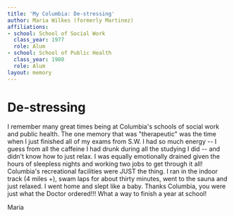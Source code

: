 ```yaml
---
title: 'My Columbia: De-stressing'
author: Maria Wilkes (formerly Martinez)
affiliations:
- school: School of Social Work
  class_year: 1977
  role: Alum
- school: School of Public Health
  class_year: 1980
  role: Alum
layout: memory
---
```


# De-stressing

I remember many great times being at Columbia's schools of social work and public health.  The one memory that was "therapeutic" was the time when I just finished all of my exams from S.W. I had so much energy -- I guess from all the caffeine I had drunk during all the studying I did -- and didn't know how to just relax.  I was equally emotionally drained given the hours of sleepless nights and working two jobs to get through it all!  Columbia's recreational facilities were JUST the thing.  I ran in the indoor track (4 miles +), swam laps for about thirty minutes, went to the sauna and just relaxed.  I went home and slept like a baby.  Thanks Columbia, you were just what the Doctor ordered!!!  What a way to finish a year at school!

Maria
